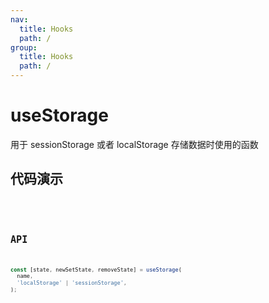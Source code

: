 ```yaml
---
nav:
  title: Hooks
  path: /
group:
  title: Hooks
  path: /
---
```


# useStorage

用于 sessionStorage 或者 localStorage 存储数据时使用的函数

## 代码演示

<code src='./demo' title='localStorage' />
<code src='./demo/index1' title='sessionStorage' />

## API

```javascript
const [state, newSetState, removeState] = useStorage(
  name,
  'localStorage' | 'sessionStorage',
);
```
